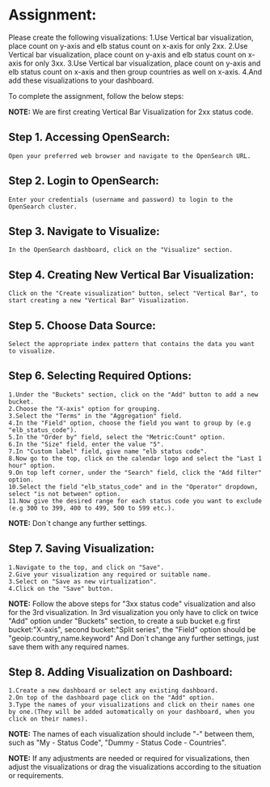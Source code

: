 
# Assignment:

Please create the following visualizations:
1.Use Vertical bar visualization, place count on y-axis and elb status count on x-axis for only 2xx.
2.Use Vertical bar visualization, place count on y-axis and elb status count on x-axis for only 3xx.
3.Use Vertical bar visualization, place count on y-axis and elb status count on x-axis and then group countries as well on x-axis.
4.And add these visualizations to your dashboard.

To complete the assignment, follow the below steps:



**NOTE:** We are first creating Vertical Bar Visualization for 2xx status code.



## Step 1. Accessing OpenSearch:

	Open your preferred web browser and navigate to the OpenSearch URL.
    
    

## Step 2. Login to OpenSearch:

	Enter your credentials (username and password) to login to the OpenSearch cluster.



## Step 3. Navigate to Visualize:

	In the OpenSearch dashboard, click on the "Visualize" section.



## Step 4. Creating New Vertical Bar Visualization:

	Click on the "Create visualization" button, select "Vertical Bar", to start creating a new "Vertical Bar" Visualization.



## Step 5. Choose Data Source:

	Select the appropriate index pattern that contains the data you want to visualize.
    
    
    
## Step 6. Selecting Required Options:

	1.Under the "Buckets" section, click on the "Add" button to add a new bucket.
	2.Choose the "X-axis" option for grouping.
	3.Select the "Terms" in the "Aggregation" field.
	4.In the "Field" option, choose the field you want to group by (e.g "elb_status_code").
	5.In the "Order by" field, select the "Metric:Count" option.
	6.In the "Size" field, enter the value "5".
	7.In "Custom label" field, give name "elb status code".
	8.Now go to the top, click on the calendar logo and select the "Last 1 hour" option.
	9.On top left corner, under the "Search" field, click the "Add filter" option.
	10.Select the field "elb_status_code" and in the "Operator" dropdown, select "is not between" option.
	11.Now give the desired range for each status code you want to exclude (e.g 300 to 399, 400 to 499, 500 to 599 etc.).
    
    
    	
 **NOTE:** Don`t change any further settings.  
	 
	 
    
## Step 7. Saving Visualization:
    
	1.Navigate to the top, and click on "Save".
	2.Give your visualization any required or suitable name.
	3.Select on "Save as new virtualization".
	4.Click on the "Save" button.
    
    

 **NOTE:** Follow the above steps for "3xx status code" visualization and also for the 3rd visualization. In 3rd visualization you only have to click on twice "Add" option
      	under "Buckets" section,  to create a sub bucket e.g first bucket:"X-axis", second bucket:"Split series", the "Field" option should be "geoip.country_name.keyword"
      	And Don`t change any further settings, just save them with any required names.
     	 
    
    
## Step 8. Adding Visualization on Dashboard:
    
	1.Create a new dashboard or select any existing dashboard.
	2.On top of the dashboard page click on the "Add" option.
	3.Type the names of your visualizations and click on their names one by one.(They will be added automatically on your dashboard, when you click on their names).
    
    
    	
 **NOTE:** The names of each visualization should include "-" between them, such as "My - Status Code", "Dummy - Status Code - Countries".
    
    
    
 **NOTE:** If any adjustments are needed or required for visualizations, then adjust the visualizations or drag the visualizations according to the situation or requirements.
    
      	 
    
	

